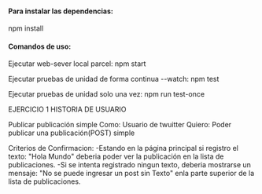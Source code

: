 #### Para instalar las dependencias:

npm install

#### Comandos de uso:

Ejecutar web-sever local parcel:
npm start

Ejecutar pruebas de unidad de forma continua --watch:
npm test

Ejecutar pruebas de unidad solo una vez:
npm run test-once

EJERCICIO 1
HISTORIA DE USUARIO

Publicar publicación simple
Como: Usuario de twuitter
Quiero: Poder publicar una publicación(POST) simple

Criterios de Confirmacion:
-Estando en la página principal si registro el texto: "Hola Mundo" deberia poder ver la publicación en la lista de publicaciones.
-Si se intenta registrado ningun texto, deberia mostrarse un mensaje: "No se puede ingresar un post sin Texto" enla parte superior de la lista de publicaciones.
